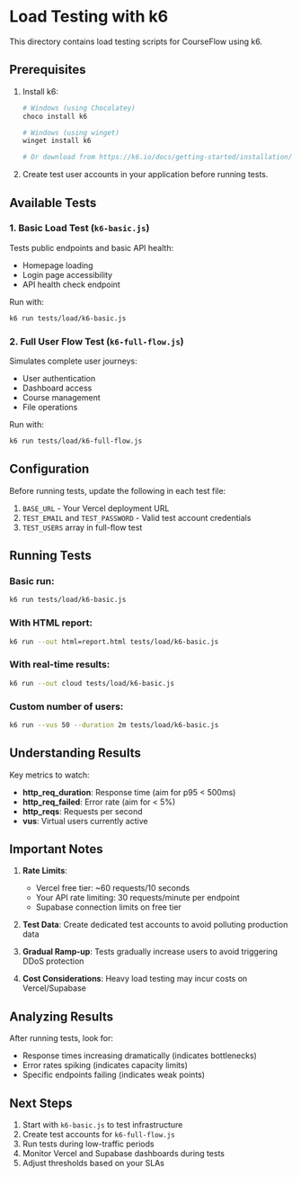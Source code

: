 # Load Testing with k6

This directory contains load testing scripts for CourseFlow using k6.

## Prerequisites

1. Install k6:
   ```bash
   # Windows (using Chocolatey)
   choco install k6
   
   # Windows (using winget)
   winget install k6
   
   # Or download from https://k6.io/docs/getting-started/installation/
   ```

2. Create test user accounts in your application before running tests.

## Available Tests

### 1. Basic Load Test (`k6-basic.js`)
Tests public endpoints and basic API health:
- Homepage loading
- Login page accessibility  
- API health check endpoint

Run with:
```bash
k6 run tests/load/k6-basic.js
```

### 2. Full User Flow Test (`k6-full-flow.js`)
Simulates complete user journeys:
- User authentication
- Dashboard access
- Course management
- File operations

Run with:
```bash
k6 run tests/load/k6-full-flow.js
```

## Configuration

Before running tests, update the following in each test file:
1. `BASE_URL` - Your Vercel deployment URL
2. `TEST_EMAIL` and `TEST_PASSWORD` - Valid test account credentials
3. `TEST_USERS` array in full-flow test

## Running Tests

### Basic run:
```bash
k6 run tests/load/k6-basic.js
```

### With HTML report:
```bash
k6 run --out html=report.html tests/load/k6-basic.js
```

### With real-time results:
```bash
k6 run --out cloud tests/load/k6-basic.js
```

### Custom number of users:
```bash
k6 run --vus 50 --duration 2m tests/load/k6-basic.js
```

## Understanding Results

Key metrics to watch:
- **http_req_duration**: Response time (aim for p95 < 500ms)
- **http_req_failed**: Error rate (aim for < 5%)
- **http_reqs**: Requests per second
- **vus**: Virtual users currently active

## Important Notes

1. **Rate Limits**: 
   - Vercel free tier: ~60 requests/10 seconds
   - Your API rate limiting: 30 requests/minute per endpoint
   - Supabase connection limits on free tier

2. **Test Data**: Create dedicated test accounts to avoid polluting production data

3. **Gradual Ramp-up**: Tests gradually increase users to avoid triggering DDoS protection

4. **Cost Considerations**: Heavy load testing may incur costs on Vercel/Supabase

## Analyzing Results

After running tests, look for:
- Response times increasing dramatically (indicates bottlenecks)
- Error rates spiking (indicates capacity limits)
- Specific endpoints failing (indicates weak points)

## Next Steps

1. Start with `k6-basic.js` to test infrastructure
2. Create test accounts for `k6-full-flow.js`
3. Run tests during low-traffic periods
4. Monitor Vercel and Supabase dashboards during tests
5. Adjust thresholds based on your SLAs